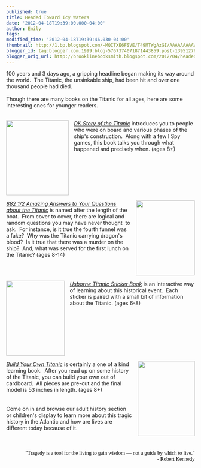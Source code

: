 ```yaml
---
published: true
title: Headed Toward Icy Waters
date: '2012-04-18T19:39:00.000-04:00'
author: Emily
tags: 
modified_time: '2012-04-18T19:39:46.030-04:00'
thumbnail: http://1.bp.blogspot.com/-MQITXE6FSVE/T49MTWgAzGI/AAAAAAAAAWQ/sd4GrPycr5c/s72-c/9781409383390.jpg
blogger_id: tag:blogger.com,1999:blog-5767374071871443859.post-1395127600279226718
blogger_orig_url: http://brooklinebooksmith.blogspot.com/2012/04/headed-toward-icy-waters.html
---
```


100 years and 3 days ago, a gripping headline began making its way around the world.&nbsp; The Titanic, the unsinkable ship, had been hit and over one thousand people had died.<br /><br />Though there are many books on the Titanic for all ages, here are some interesting ones for younger readers.<br /><br /><div class="separator" style="clear: both; text-align: center;"><a href="http://1.bp.blogspot.com/-MQITXE6FSVE/T49MTWgAzGI/AAAAAAAAAWQ/sd4GrPycr5c/s1600/9781409383390.jpg" imageanchor="1" style="clear: left; cssfloat: left; float: left; margin-bottom: 1em; margin-right: 1em;"><img border="0" height="200" qda="true" src="http://1.bp.blogspot.com/-MQITXE6FSVE/T49MTWgAzGI/AAAAAAAAAWQ/sd4GrPycr5c/s200/9781409383390.jpg" width="167" /></a></div><em><a href="http://www.brooklinebooksmith-shop.com/book/9780756691714">DK Story of the Titanic</a></em> introduces you to people who were on board and various phases of the ship's construction.&nbsp; Along with a few I Spy games, this book talks you through what happened and precisely when. (ages 8+)<br /><br /><br /><div class="separator" style="clear: both; text-align: center;"><a href="http://2.bp.blogspot.com/-4GzvELPSUlQ/T49MzREtfGI/AAAAAAAAAWY/KOYs4dJZqso/s1600/127336.jpg" imageanchor="1" style="clear: right; cssfloat: right; float: right; margin-bottom: 1em; margin-left: 1em;"><img border="0" height="200" qda="true" src="http://2.bp.blogspot.com/-4GzvELPSUlQ/T49MzREtfGI/AAAAAAAAAWY/KOYs4dJZqso/s200/127336.jpg" width="157" /></a></div><em><a href="http://www.brooklinebooksmith-shop.com/book/9780439042963">882 1/2 Amazing Answers to Your Questions about the Titanic</a></em> is named after the length of&nbsp;the boat.&nbsp; From cover to cover, there are logical and random questions you may have never thought&nbsp; to ask.&nbsp; For instance, is it true the fourth funnel was a fake?&nbsp; Why was the Titanic carrying dragon's blood?&nbsp; Is it true that there was a murder on the ship?&nbsp; And, what was served for the first lunch on the Titanic? (ages 8-14)<br /><br /><br /><div class="separator" style="clear: both; text-align: center;"><a href="http://4.bp.blogspot.com/-7O8nwTUwZbo/T49NNg_JtmI/AAAAAAAAAWg/qjXole93-Mk/s1600/9781409539513.gif" imageanchor="1" style="clear: left; cssfloat: left; float: left; margin-bottom: 1em; margin-right: 1em;"><img border="0" height="200" qda="true" src="http://4.bp.blogspot.com/-7O8nwTUwZbo/T49NNg_JtmI/AAAAAAAAAWg/qjXole93-Mk/s200/9781409539513.gif" width="156" /></a></div><em><a href="http://www.brooklinebooksmith-shop.com/book/9780794532765">Usborne Titanic Sticker Book</a></em> is an interactive way of learning about this historical event.&nbsp; Each sticker is paired with a small bit of information about the Titanic. (ages 6-8)<br /><br /><br /><div class="separator" style="clear: both; text-align: center;"><a href="http://2.bp.blogspot.com/-J-eAVDEZeF4/T49NhWrk5-I/AAAAAAAAAWo/C4qse0HCWlI/s1600/9783836530828.jpg" imageanchor="1" style="clear: right; cssfloat: right; float: right; margin-bottom: 1em; margin-left: 1em;"><img border="0" height="200" qda="true" src="http://2.bp.blogspot.com/-J-eAVDEZeF4/T49NhWrk5-I/AAAAAAAAAWo/C4qse0HCWlI/s200/9783836530828.jpg" width="152" /></a></div><em><a href="http://www.brooklinebooksmith-shop.com/book/9783836530828">Build Your Own Titanic</a></em> is certainly a&nbsp;one of a kind learning book.&nbsp; After you read up on some history of the Titanic, you can build your own out of cardboard.&nbsp; All pieces are pre-cut and the final model is 53 inches in length. (ages 8+)<br /><br /><br />Come on in and browse our adult history section or children's display to learn more about this tragic history in the Atlantic and how are lives are different today because of it.<br /><br /><br /><br /><span style="font-family: Comic Sans MS;"><span style="color: black;"><div style="text-align: right;"><span style="font-family: Comic Sans MS;"><span style="color: black;">"Tragedy is a tool for the living to gain wisdom — not a guide by which to live."</span></span> <br /><span style="font-family: Comic Sans MS;"><span style="color: black;">&nbsp;&nbsp;&nbsp;&nbsp;&nbsp;&nbsp;&nbsp; - Robert Kennedy</span></span> </div><div align="right"></div><br /><br /></span></span>